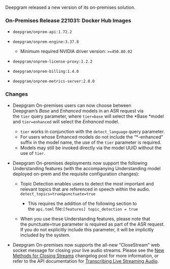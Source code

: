 Deepgram released a new version of its on-premises solution.

### On-Premises Release 221031: Docker Hub Images

- `deepgram/onprem-api:1.72.2`
- `deepgram/onprem-engine:3.37.8`
  - Minimum required NVIDIA driver version: `>=450.80.02`


- `deepgram/onprem-license-proxy:1.2.2`
- `deepgram/onprem-billing:1.4.0`
- `deepgram/onprem-metrics-server:2.0.0`

### Changes

- Deepgram On-premises users can now choose between Deepgram’s *Base* and *Enhanced* models in an ASR request via the `tier` query parameter, where `tier=base` will select the *Base *model and `tier=enhanced` will select the *Enhanced* model.
  - `tier` works in conjunction with the `detect_language` query parameter.
  - For users whose Enhanced models do not include the “*-enhanced” suffix in the model name, the use of the `tier` parameter is required.
  - Models may still be invoked directly via the model UUID without the use of `tier`.


- Deepgram On-premises deployments now support the following Understanding features (with the accompanying Understanding model deployed on-prem and the requisite configuration changes):
  - Topic Detection enables users to detect the most important and relevant topics that are referenced in speech within the audio.
`detect_topics=true&punctuate=true`
    - This requires the addition of the following section to the `api.toml` file:`[features]
  topic_detection = true`


  - When you use these Understanding features, please note that the punctuate=true parameter is required as part of the ASR request. If you do not explicitly include this parameter, it will be implicitly included by the system.


- Deepgram On-premises now supports the all-new “CloseStream” web socket message for closing your live audio streams. Please see the [New Methods for Closing Streams](https://deepgram.com/changelog/new-method-for-closing-streams/) changelog post for more information, or refer to the API documentation for [Transcribing Live Streaming Audio](https://developers.deepgram.com/api-reference/#transcription-streaming).

